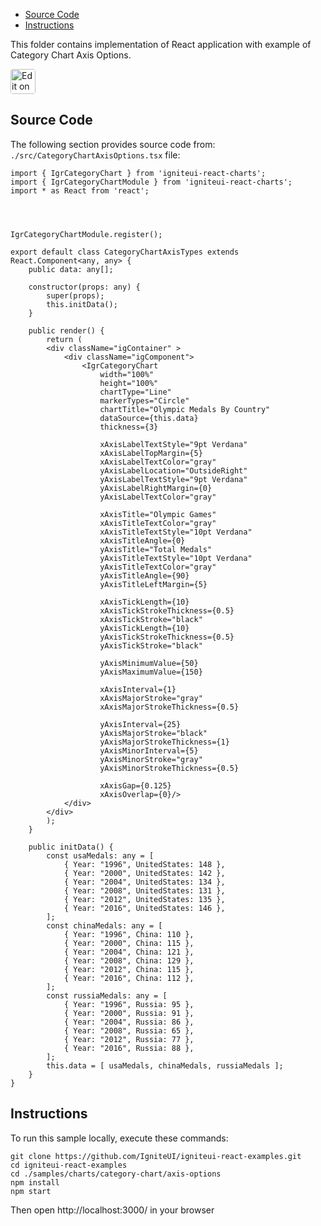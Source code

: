 <!-- NOTE: do not change this file because it will be auto re-generated from template file: -->
<!-- https://github.com/IgniteUI/igniteui-react-examples/tree/master/templates/sample/ReadMe.md -->

<!-- ## Table of Contents -->
<!-- - [Sample Preview](#Sample-Preview) -->
- [Source Code](#Source-Code)
- [Instructions](#Instructions)

This folder contains implementation of React application with example of Category Chart Axis Options.
<!-- in the Category Chart component -->
<!-- [Category Chart](https://infragistics.com/Reactsite/components/category-chart.html) -->

<html lang="en" xmlns="http://www.w3.org/1999/xhtml">
    <body>
        <a target="_blank" href="https://codesandbox.io/s/github/IgniteUI/igniteui-react-examples/tree/master/samples/charts/category-chart/axis-options?fontsize=14&hidenavigation=1&theme=dark&view=preview&file=/src/CategoryChartAxisOptions.tsx" rel="noopener noreferrer">
            <img height="40px" style="border-radius: 0.25rem" alt="Edit on CodeSandbox" src="https://static.infragistics.com/xplatform/images/sandbox/code.png"/>
        </a>
        <!-- <a target="_blank"
href="https://codesandbox.io/s/github/IgniteUI/igniteui-react-examples/tree/master/samples/maps/geo-map/binding-csv-points?fontsize=14&hidenavigation=1&theme=dark&view=preview">
            <img alt="Edit Sample" src="https://codesandbox.io/static/img/play-codesandbox.svg"/>
        </a> -->
        <!-- <a target="_blank" style="margin-left: 0.5rem"
href="https://codesandbox.io/embed/github/IgniteUI/igniteui-react-examples/tree/master/samples/charts/category-chart/axis-options?fontsize=14&hidenavigation=1&theme=dark&view=preview&file=/src/CategoryChartAxisOptions.tsx">
            <img height="40px" style="border-radius: 5px" alt="View on CodeSandbox" src="https://static.infragistics.com/xplatform/images/sandbox/view.png"/>
        </a> -->
        <!-- <a target="_blank"
href="https://codesandbox.io/embed/github/IgniteUI/igniteui-react-examples/tree/master/samples/maps/geo-map/binding-csv-points?fontsize=14&hidenavigation=1&theme=dark&view=preview">
            <img alt="View on CodeSandbox" src="https://static.infragistics.com/xplatform/images/sandbox/view.png"/>
        </a>
https://codesandbox.io/embed/react-treemap-overview-rtb45
https://codesandbox.io/static/img/play-codesandbox.svg
https://codesandbox.io/embed/react-treemap-overview-rtb45?view=browser -->
    </body>
</html>

<!-- ## Sample Preview -->

<!-- <iframe
  src="https://codesandbox.io/embed/github/IgniteUI/igniteui-react-examples/tree/master/samples/charts/category-chart/axis-options?fontsize=14&hidenavigation=1&theme=dark&view=preview&file=/src/CategoryChartAxisOptions.tsx"
  style="width:100%; height:400px; border:0; border-radius: 4px; overflow:hidden;"
  allow="accelerometer; ambient-light-sensor; camera; encrypted-media; geolocation; gyroscope; hid; microphone; midi; payment; usb; vr"
  sandbox="allow-forms allow-modals allow-popups allow-presentation allow-same-origin allow-scripts"
></iframe> -->

## Source Code

The following section provides source code from:
`./src/CategoryChartAxisOptions.tsx` file:

```tsx
import { IgrCategoryChart } from 'igniteui-react-charts';
import { IgrCategoryChartModule } from 'igniteui-react-charts';
import * as React from 'react';




IgrCategoryChartModule.register();

export default class CategoryChartAxisTypes extends React.Component<any, any> {
    public data: any[];

    constructor(props: any) {
        super(props);
        this.initData();
    }

    public render() {
        return (
        <div className="igContainer" >
            <div className="igComponent">
                <IgrCategoryChart
                    width="100%"
                    height="100%"
                    chartType="Line"
                    markerTypes="Circle"
                    chartTitle="Olympic Medals By Country"
                    dataSource={this.data}
                    thickness={3}

                    xAxisLabelTextStyle="9pt Verdana"
                    xAxisLabelTopMargin={5}
                    xAxisLabelTextColor="gray"
                    yAxisLabelLocation="OutsideRight"
                    yAxisLabelTextStyle="9pt Verdana"
                    yAxisLabelRightMargin={0}
                    yAxisLabelTextColor="gray"

                    xAxisTitle="Olympic Games"
                    xAxisTitleTextColor="gray"
                    xAxisTitleTextStyle="10pt Verdana"
                    xAxisTitleAngle={0}
                    yAxisTitle="Total Medals"
                    yAxisTitleTextStyle="10pt Verdana"
                    yAxisTitleTextColor="gray"
                    yAxisTitleAngle={90}
                    yAxisTitleLeftMargin={5}

                    xAxisTickLength={10}
                    xAxisTickStrokeThickness={0.5}
                    xAxisTickStroke="black"
                    yAxisTickLength={10}
                    yAxisTickStrokeThickness={0.5}
                    yAxisTickStroke="black"

                    yAxisMinimumValue={50}
                    yAxisMaximumValue={150}

                    xAxisInterval={1}
                    xAxisMajorStroke="gray"
                    xAxisMajorStrokeThickness={0.5}

                    yAxisInterval={25}
                    yAxisMajorStroke="black"
                    yAxisMajorStrokeThickness={1}
                    yAxisMinorInterval={5}
                    yAxisMinorStroke="gray"
                    yAxisMinorStrokeThickness={0.5}

                    xAxisGap={0.125}
                    xAxisOverlap={0}/>
            </div>
        </div>
        );
    }

    public initData() {
        const usaMedals: any = [
            { Year: "1996", UnitedStates: 148 },
            { Year: "2000", UnitedStates: 142 },
            { Year: "2004", UnitedStates: 134 },
            { Year: "2008", UnitedStates: 131 },
            { Year: "2012", UnitedStates: 135 },
            { Year: "2016", UnitedStates: 146 },
        ];
        const chinaMedals: any = [
            { Year: "1996", China: 110 },
            { Year: "2000", China: 115 },
            { Year: "2004", China: 121 },
            { Year: "2008", China: 129 },
            { Year: "2012", China: 115 },
            { Year: "2016", China: 112 },
        ];
        const russiaMedals: any = [
            { Year: "1996", Russia: 95 },
            { Year: "2000", Russia: 91 },
            { Year: "2004", Russia: 86 },
            { Year: "2008", Russia: 65 },
            { Year: "2012", Russia: 77 },
            { Year: "2016", Russia: 88 },
        ];
        this.data = [ usaMedals, chinaMedals, russiaMedals ];
    }
}

```

## Instructions
To run this sample locally, execute these commands:

```
git clone https://github.com/IgniteUI/igniteui-react-examples.git
cd igniteui-react-examples
cd ./samples/charts/category-chart/axis-options
npm install
npm start

```

Then open http://localhost:3000/ in your browser

